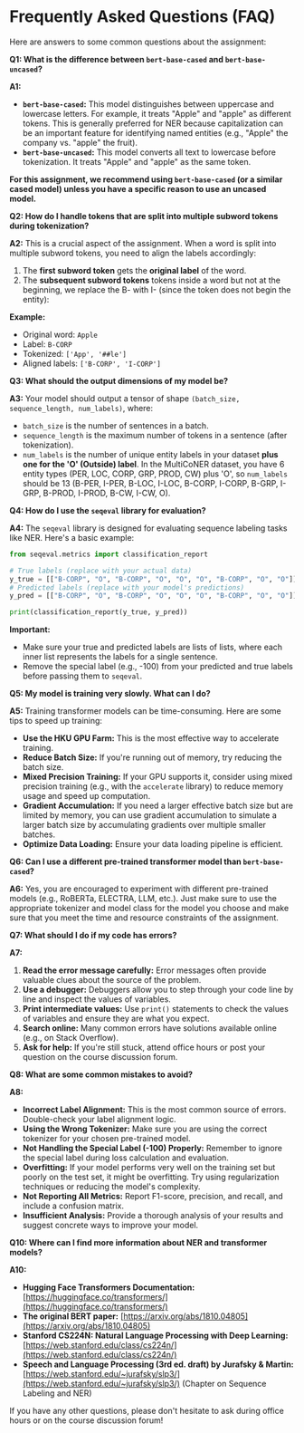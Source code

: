 # Frequently Asked Questions (FAQ)

Here are answers to some common questions about the assignment:

**Q1: What is the difference between `bert-base-cased` and `bert-base-uncased`?**

**A1:**

- **`bert-base-cased`:** This model distinguishes between uppercase and lowercase letters. For example, it treats "Apple" and "apple" as different tokens. This is generally preferred for NER because capitalization can be an important feature for identifying named entities (e.g., "Apple" the company vs. "apple" the fruit).
- **`bert-base-uncased`:** This model converts all text to lowercase before tokenization. It treats "Apple" and "apple" as the same token.

**For this assignment, we recommend using `bert-base-cased` (or a similar cased model) unless you have a specific reason to use an uncased model.**

**Q2: How do I handle tokens that are split into multiple subword tokens during tokenization?**

**A2:** This is a crucial aspect of the assignment. When a word is split into multiple subword tokens, you need to align the labels accordingly:

1. The **first subword token** gets the **original label** of the word.
1. The **subsequent subword tokens** tokens inside a word but not at the beginning, we replace the B- with I- (since the token does not begin the entity):

**Example:**

- Original word: `Apple`
- Label: `B-CORP`
- Tokenized: `['App', '##le']`
- Aligned labels: `['B-CORP', 'I-CORP']`

**Q3: What should the output dimensions of my model be?**

**A3:** Your model should output a tensor of shape `(batch_size, sequence_length, num_labels)`, where:

- `batch_size` is the number of sentences in a batch.
- `sequence_length` is the maximum number of tokens in a sentence (after tokenization).
- `num_labels` is the number of unique entity labels in your dataset **plus one for the 'O' (Outside) label**. In the MultiCoNER dataset, you have 6 entity types (PER, LOC, CORP, GRP, PROD, CW) plus 'O', so `num_labels` should be 13 (B-PER, I-PER, B-LOC, I-LOC, B-CORP, I-CORP, B-GRP, I-GRP, B-PROD, I-PROD, B-CW, I-CW, O).

**Q4: How do I use the `seqeval` library for evaluation?**

**A4:** The `seqeval` library is designed for evaluating sequence labeling tasks like NER. Here's a basic example:

```python
from seqeval.metrics import classification_report

# True labels (replace with your actual data)
y_true = [["B-CORP", "O", "B-CORP", "O", "O", "O", "B-CORP", "O", "O"]]
# Predicted labels (replace with your model's predictions)
y_pred = [["B-CORP", "O", "B-CORP", "O", "O", "O", "B-CORP", "O", "O"]]

print(classification_report(y_true, y_pred))
```

**Important:**

- Make sure your true and predicted labels are lists of lists, where each inner list represents the labels for a single sentence.
- Remove the special label (e.g., -100) from your predicted and true labels before passing them to `seqeval`.

**Q5: My model is training very slowly. What can I do?**

**A5:** Training transformer models can be time-consuming. Here are some tips to speed up training:

- **Use the HKU GPU Farm:** This is the most effective way to accelerate training.
- **Reduce Batch Size:** If you're running out of memory, try reducing the batch size.
- **Mixed Precision Training:** If your GPU supports it, consider using mixed precision training (e.g., with the `accelerate` library) to reduce memory usage and speed up computation.
- **Gradient Accumulation:** If you need a larger effective batch size but are limited by memory, you can use gradient accumulation to simulate a larger batch size by accumulating gradients over multiple smaller batches.
- **Optimize Data Loading:** Ensure your data loading pipeline is efficient.

**Q6: Can I use a different pre-trained transformer model than `bert-base-cased`?**

**A6:** Yes, you are encouraged to experiment with different pre-trained models (e.g., RoBERTa, ELECTRA, LLM, etc.). Just make sure to use the appropriate tokenizer and model class for the model you choose and make sure that you meet the time and resource constraints of the assignment.

**Q7: What should I do if my code has errors?**

**A7:**

1. **Read the error message carefully:** Error messages often provide valuable clues about the source of the problem.
1. **Use a debugger:** Debuggers allow you to step through your code line by line and inspect the values of variables.
1. **Print intermediate values:** Use `print()` statements to check the values of variables and ensure they are what you expect.
1. **Search online:** Many common errors have solutions available online (e.g., on Stack Overflow).
1. **Ask for help:** If you're still stuck, attend office hours or post your question on the course discussion forum.

**Q8: What are some common mistakes to avoid?**

**A8:**

- **Incorrect Label Alignment:** This is the most common source of errors. Double-check your label alignment logic.
- **Using the Wrong Tokenizer:** Make sure you are using the correct tokenizer for your chosen pre-trained model.
- **Not Handling the Special Label (-100) Properly:** Remember to ignore the special label during loss calculation and evaluation.
- **Overfitting:** If your model performs very well on the training set but poorly on the test set, it might be overfitting. Try using regularization techniques or reducing the model's complexity.
- **Not Reporting All Metrics:** Report F1-score, precision, and recall, and include a confusion matrix.
- **Insufficient Analysis:** Provide a thorough analysis of your results and suggest concrete ways to improve your model.

**Q10: Where can I find more information about NER and transformer models?**

**A10:**

- **Hugging Face Transformers Documentation:** [https://huggingface.co/transformers/](https://huggingface.co/transformers/)
- **The original BERT paper:** [https://arxiv.org/abs/1810.04805](https://arxiv.org/abs/1810.04805)
- **Stanford CS224N: Natural Language Processing with Deep Learning:** [https://web.stanford.edu/class/cs224n/](https://web.stanford.edu/class/cs224n/)
- **Speech and Language Processing (3rd ed. draft) by Jurafsky & Martin:** [https://web.stanford.edu/~jurafsky/slp3/](https://web.stanford.edu/~jurafsky/slp3/) (Chapter on Sequence Labeling and NER)

If you have any other questions, please don't hesitate to ask during office hours or on the course discussion forum!
